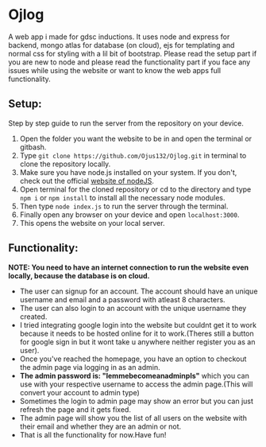 # Ojlog
A web app i made for gdsc inductions. It uses node and express for backend, mongo atlas for database (on cloud), ejs for templating and normal css for styling with a lil bit of bootstrap. Please read the setup part if you are new to node and please read the functionality part if you face any issues while using the website or want to know the web apps full functionality.

## Setup:
Step by step guide to run the server from the repository on your device.
    
1. Open the folder you want the website to be in and open the terminal or gitbash.
2. Type ```git clone https://github.com/Ojus132/Ojlog.git``` in terminal to clone the repository locally.
3. Make sure you have node.js installed on your system. If you don't, check out the official [website of nodeJS](https://nodejs.org/en/download).
4. Open terminal for the cloned repository or cd to the directory and type ```npm i``` or ```npm install``` to install all the necessary node modules.
5. Then type ```node index.js``` to run the server through the terminal.
6. Finally open any browser on your device and open ```localhost:3000```.
7. This opens the website on your local server.

## Functionality:
**NOTE: You need to have an internet connection to run the website even locally, because the database is on cloud.**
* The user can signup for an account. The account should have an unique username and email and a password with atleast 8 characters.
* The user can also login to an account with the unique username they created.
* I tried integrating google login into the website but couldnt get it to work because it needs to be hosted online for it to work.(Theres still a button for google sign in but it wont take u anywhere neither register you as an user).
* Once you've reached the homepage, you have an option to checkout the admin page via logging in as an admin.
* **The admin password is: "lemmebecomeanadminpls"** which you can use with your respective username to access the admin page.(This will convert your account to admin type)
* Sometimes the login to admin page may show an error but you can just refresh the page and it gets fixed.
* The admin page will show you the list of all users on the website with their email and whether they are an admin or not.
* That is all the functionality for now.Have fun!



